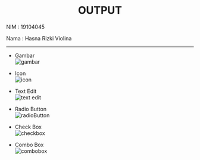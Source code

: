 <h1 align="center">OUTPUT</h1>
NIM  : 19104045<br>

Nama : Hasna Rizki Violina
<hr>

* Gambar <br>
![gambar](https://user-images.githubusercontent.com/72425456/122498677-c141b200-d019-11eb-823e-e13e74cbd36b.png)

* Icon <br>
![icon](https://user-images.githubusercontent.com/72425456/122498683-c30b7580-d019-11eb-8b95-92ddff5de7fa.png)

* Text Edit <br>
![text edit](https://user-images.githubusercontent.com/72425456/122497668-f8af5f00-d017-11eb-96aa-c87b2a5d0cf9.png)

* Radio Button <br>
![radioButton](https://user-images.githubusercontent.com/72425456/122497680-fcdb7c80-d017-11eb-9c8f-0e2126c483a5.png)

* Check Box <br>
![checkbox](https://user-images.githubusercontent.com/72425456/122497938-72474d00-d018-11eb-9c13-8c173b3c1aec.png)

* Combo Box <br>
![combobox](https://user-images.githubusercontent.com/72425456/122497942-74111080-d018-11eb-9c4f-a8d96ca63187.png)


